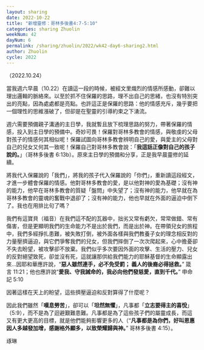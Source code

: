 ```yaml
---
layout: sharing
date: 2022-10-22
title: "新增靈修：哥林多後書4:7-5:10"
categories: sharing Zhuolin
weekNum: 42
dayNum: 6
permalink: /sharing/zhuolin/2022/wk42-day6-sharing2.html
author: Zhuolin
cycle: 2022
---  
```


（2022.10.24）

當我週六早晨（10.22）在讀這一段的時候，被經文里熾烈的情感所感動，卻難以理出邏輯的脈絡來。以至於抓不住保羅的思路，理不出自己的思緒，也沒有特別突出的亮點，因為處處都是亮點。也許這正是保羅的思路：他的情感充斥，幾乎要把一個理性的思維漲破了，但卻是在聖靈的引導約束之下湧流。

週六需要預備親子溝通的主日學，我就暫且放下梳理思路的努力，帶著保羅的情感，投入到主日學的預備中。奇妙可畏！保羅對哥林多教會的情感，與敬虔的父母對孩子的情感何其相似呢！保羅試圖向哥林多教會辨明自己的愛，與愛主的父母對自己的兒女又何其一致呢！保羅自己對哥林多教會說：「**我這話正像對自己的孩子說的。**」（‭‭哥林多後書‬ ‭6‬:‭13b‬）。原來主日學的預備和分享，正是我早晨靈修的延續。

將我代入保羅說的「我們」，將我的孩子代入保羅說的「你們」，重新讀這段經文，才進一步體會保羅的情感。他對哥林多教會的愛，是以他對神的愛為基礎；沒有神的能力，他早在哥林多教會的質疑「盤問」中失望了；沒有神的能力，他早就在為哥林多教會的靈魂的奮戰中退卻了；沒有神的能力，他也早就在外面的逼迫中倒下了。我也在用排比句了嗎？

我們有這寶貝（福音）在我們這不配的瓦器中，拙劣又常有虧欠，常常做錯、常有傷害，但是更顯明我們的生命能力不是出於我們，而是出於神。在帶領兒女的旅程中，我們多經掙扎患難，被失敗打倒，被外面各樣與我們教養子女的理念相反對的力量壓擠逼迫，與它們爭奪我們的兒女，但我們摔倒了一次次爬起來，心中擔憂卻不失去盼望，被攻擊卻不放棄。我們似乎多次要因外面的攻擊、生活的壓力、兒女的反對絕望致死，卻並沒有死，這就讓那供給我們能力的耶穌基督的生命顯露出來…因耶和華應許說，“**惡人雖然連手，必不免受罰； 義人的後裔必得拯救。**” 箴言‬ ‭11‬:‭21‬；他也應許說“**愛我、守我誡命的，我必向他們發慈愛，直到千代。**” 申命記‬ ‭5‬:‭10‬

因著這樣在天上的盼望，這些擠壓逼迫和反對算得了什麼呢？

因此我們雖然「**嘆息勞苦**」，卻可以「**坦然無懼**」，凡事都「**立志要得主的喜悅**」（5:9），而不是為了迴避艱難患難。凡事都是為了這些孩子們的屬靈成長，而這又有更大更高的目標，就是他們能夠影響更多的人（“**凡事都是為你們，好叫恩惠因人多越發加增，感謝格外顯多，以致榮耀歸與神。**” ‭‭哥林多後書‬ ‭4‬:‭15‬）。

琢琳
